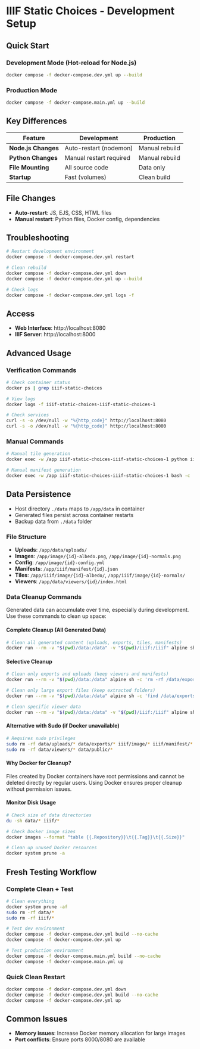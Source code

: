 # IIIF Static Choices - Development Setup

## Quick Start

### Development Mode (Hot-reload for Node.js)
```bash
docker compose -f docker-compose.dev.yml up --build
```

### Production Mode
```bash
docker compose -f docker-compose.main.yml up --build
```

## Key Differences

| Feature | Development | Production |
|---------|-------------|------------|
| **Node.js Changes** | Auto-restart (nodemon) | Manual rebuild |
| **Python Changes** | Manual restart required | Manual rebuild |
| **File Mounting** | All source code | Data only |
| **Startup** | Fast (volumes) | Clean build |

## File Changes

- **Auto-restart**: JS, EJS, CSS, HTML files
- **Manual restart**: Python files, Docker config, dependencies

## Troubleshooting

```bash
# Restart development environment
docker compose -f docker-compose.dev.yml restart

# Clean rebuild
docker compose -f docker-compose.dev.yml down
docker compose -f docker-compose.dev.yml up --build

# Check logs
docker compose -f docker-compose.dev.yml logs -f
```

## Access

- **Web Interface**: http://localhost:8080
- **IIIF Server**: http://localhost:8000

## Advanced Usage

### Verification Commands
```bash
# Check container status
docker ps | grep iiif-static-choices

# View logs
docker logs -f iiif-static-choices-iiif-static-choices-1

# Check services
curl -s -o /dev/null -w "%{http_code}" http://localhost:8080
curl -s -o /dev/null -w "%{http_code}" http://localhost:8000
```

### Manual Commands
```bash
# Manual tile generation
docker exec -w /app iiif-static-choices-iiif-static-choices-1 python iiif_generator.py tiles -t 256 -v 3.0

# Manual manifest generation
docker exec -w /app iiif-static-choices-iiif-static-choices-1 bash -c 'cp image/config.yml . && python iiif_generator.py manifest -f config.yml -o iiif/manifest/output.json -d .'
```

## Data Persistence

- Host directory `./data` maps to `/app/data` in container
- Generated files persist across container restarts
- Backup data from `./data` folder

### File Structure
- **Uploads**: `/app/data/uploads/`
- **Images**: `/app/image/{id}-albedo.png`, `/app/image/{id}-normals.png`
- **Config**: `/app/image/{id}-config.yml`
- **Manifests**: `/app/iiif/manifest/{id}.json`
- **Tiles**: `/app/iiif/image/{id}-albedo/`, `/app/iiif/image/{id}-normals/`
- **Viewers**: `/app/data/viewers/{id}/index.html`

### Data Cleanup Commands

Generated data can accumulate over time, especially during development. Use these commands to clean up space:

#### Complete Cleanup (All Generated Data)
```bash
# Clean all generated content (uploads, exports, tiles, manifests)
docker run --rm -v "$(pwd)/data:/data" -v "$(pwd)/iiif:/iiif" alpine sh -c 'find /data -mindepth 2 -delete && find /iiif -mindepth 2 -delete'
```

#### Selective Cleanup
```bash
# Clean only exports and uploads (keep viewers and manifests)
docker run --rm -v "$(pwd)/data:/data" alpine sh -c 'rm -rf /data/exports/* /data/uploads/*'

# Clean only large export files (keep extracted folders)
docker run --rm -v "$(pwd)/data:/data" alpine sh -c 'find /data/exports -name "*.zip" -delete'

# Clean specific viewer data
docker run --rm -v "$(pwd)/data:/data" -v "$(pwd)/iiif:/iiif" alpine sh -c 'rm -rf /data/viewers/VIEWER_ID /iiif/image/VIEWER_ID-* /iiif/manifest/VIEWER_ID.json'
```

#### Alternative with Sudo (if Docker unavailable)
```bash
# Requires sudo privileges
sudo rm -rf data/uploads/* data/exports/* iiif/image/* iiif/manifest/*
sudo rm -rf data/viewers/* data/public/*
```

#### Why Docker for Cleanup?
Files created by Docker containers have root permissions and cannot be deleted directly by regular users. Using Docker ensures proper cleanup without permission issues.

#### Monitor Disk Usage
```bash
# Check size of data directories
du -sh data/* iiif/*

# Check Docker image sizes
docker images --format "table {{.Repository}}\t{{.Tag}}\t{{.Size}}"

# Clean up unused Docker resources
docker system prune -a
```

## Fresh Testing Workflow

### Complete Clean + Test
```bash
# Clean everything
docker system prune -af
sudo rm -rf data/*
sudo rm -rf iiif/*

# Test dev environment
docker compose -f docker-compose.dev.yml build --no-cache
docker compose -f docker-compose.dev.yml up

# Test production environment  
docker compose -f docker-compose.main.yml build --no-cache
docker compose -f docker-compose.main.yml up
```

### Quick Clean Restart
```bash
docker compose -f docker-compose.dev.yml down
docker compose -f docker-compose.dev.yml build --no-cache
docker compose -f docker-compose.dev.yml up
```

## Common Issues

- **Memory issues**: Increase Docker memory allocation for large images
- **Port conflicts**: Ensure ports 8000/8080 are available
